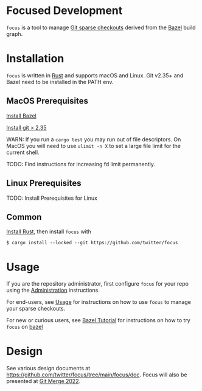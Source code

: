 # Focused Development

`focus` is a tool to manage [Git sparse checkouts](https://github.blog/2020-01-17-bring-your-monorepo-down-to-size-with-sparse-checkout/) derived from the [Bazel](https://bazel.build/) build graph.

# Installation

`focus` is written in [Rust](https://www.rust-lang.org/) and supports macOS and Linux. Git v2.35+ and Bazel need to be installed in the PATH env.

## MacOS Prerequisites
[Install Bazel](https://bazel.build/install/os-x)

[Install git > 2.35](https://formulae.brew.sh/formula/git)

WARN: If you run a `cargo test` you may run out of file descriptors. On MacOS you will need to use `ulimit -n X` to set a large file limit for the current shell.

TODO: Find instructions for increasing fd limit permanently.

## Linux Prerequisites
TODO: Install Prerequisites for Linux

## Common
[Install Rust](https://rustup.rs/), then install `focus` with

```
$ cargo install --locked --git https://github.com/twitter/focus
```

# Usage

If you are the repository administrator, first configure `focus` for your repo using the [Administration](focus/doc/administration.md) instructions.

For end-users, see [Usage](focus/doc/usage.md) for instructions on how to use `focus` to manage your sparse checkouts.

For new or curious users, see [Bazel Tutorial](focus/doc/bazel_tutorial.md) for instructions on how to try `focus` on [bazel](https://github.com/bazelbuild/bazel)

# Design

See various design documents at https://github.com/twitter/focus/tree/main/focus/doc. Focus will also be presented at [Git Merge 2022](https://git-merge.com/).
